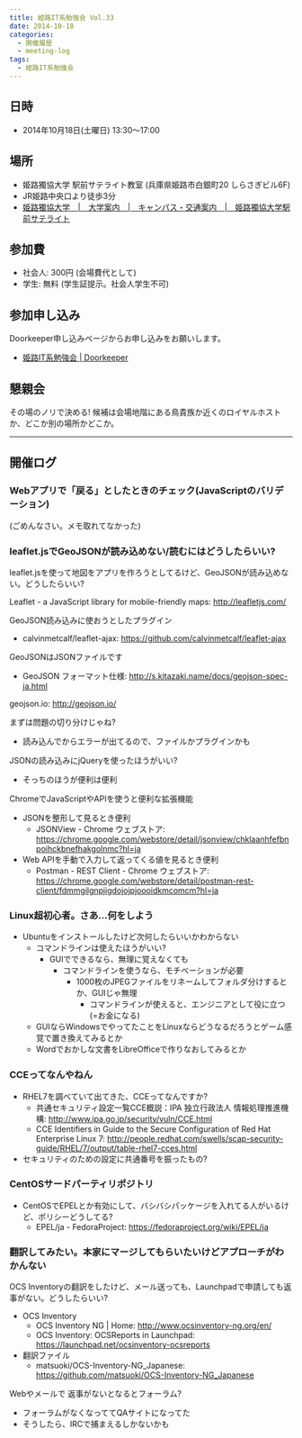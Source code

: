 ```yaml
---
title: 姫路IT系勉強会 Vol.33
date: 2014-10-18
categories:
  - 開催履歴
  - meeting-log
tags:
  - 姫路IT系勉強会
---
```


## 日時

- 2014年10月18日(土曜日) 13:30～17:00

## 場所

- 姫路獨協大学 駅前サテライト教室 (兵庫県姫路市白銀町20 しらさぎビル6F)
- JR姫路中央口より徒歩3分
- [姫路獨協大学　|　大学案内　|　キャンパス・交通案内　|　姫路獨協大学駅前サテライト](http://www.himeji-du.ac.jp/access/satellite/)

## 参加費

- 社会人: 300円 (会場費代として)
- 学生: 無料 (学生証提示。社会人学生不可)

## 参加申し込み

Doorkeeper申し込みページからお申し込みをお願いします。

- [姫路IT系勉強会 | Doorkeeper](http://histudy.doorkeeper.jp/)

## 懇親会

その場のノリで決める!
候補は会場地階にある鳥貴族か近くのロイヤルホストか、どこか別の場所かどこか。

------------------------------------------------------------------------

## 開催ログ

### Webアプリで「戻る」としたときのチェック(JavaScriptのバリデーション)

(ごめんなさい。メモ取れてなかった)

### leaflet.jsでGeoJSONが読み込めない/読むにはどうしたらいい?

leaflet.jsを使って地図をアプリを作ろうとしてるけど、GeoJSONが読み込めない。どうしたらいい?

Leaflet - a JavaScript library for mobile-friendly maps: <http://leafletjs.com/>

GeoJSON読み込みに使おうとしたプラグイン

- calvinmetcalf/leaflet-ajax: <https://github.com/calvinmetcalf/leaflet-ajax>

GeoJSONはJSONファイルです

- GeoJSON フォーマット仕様: <http://s.kitazaki.name/docs/geojson-spec-ja.html>

geojson.io: <http://geojson.io/>

まずは問題の切り分けじゃね?

- 読み込んでからエラーが出てるので、ファイルかプラグインかも

JSONの読み込みにjQueryを使ったほうがいい?

- そっちのほうが便利は便利

ChromeでJavaScriptやAPIを使うと便利な拡張機能

- JSONを整形して見るとき便利
  - JSONView - Chrome ウェブストア: <https://chrome.google.com/webstore/detail/jsonview/chklaanhfefbnpoihckbnefhakgolnmc?hl=ja>
- Web APIを手動で入力して返ってくる値を見るとき便利
  - Postman - REST Client - Chrome ウェブストア: <https://chrome.google.com/webstore/detail/postman-rest-client/fdmmgilgnpjigdojojpjoooidkmcomcm?hl=ja>

### Linux超初心者。さあ…何をしよう

- Ubuntuをインストールしたけど次何したらいいかわからない
  - コマンドラインは使えたほうがいい?
    - GUIでできるなら、無理に覚えなくても
      - コマンドラインを使うなら、モチベーションが必要
        - 1000枚のJPEGファイルをリネームしてフォルダ分けするとか、GUIじゃ無理
          - コマンドラインが使えると、エンジニアとして役に立つ(=お金になる)
  - GUIならWindowsでやってたことをLinuxならどうなるだろうとゲーム感覚で置き換えてみるとか
  - Wordでおかしな文書をLibreOfficeで作りなおしてみるとか

### CCEってなんやねん

- RHEL7を調べていて出てきた、CCEってなんですか?
  - 共通セキュリティ設定一覧CCE概説：IPA 独立行政法人 情報処理推進機構: <http://www.ipa.go.jp/security/vuln/CCE.html>
  - CCE Identifiers in Guide to the Secure Configuration of Red Hat Enterprise Linux 7: <http://people.redhat.com/swells/scap-security-guide/RHEL/7/output/table-rhel7-cces.html>
- セキュリティのための設定に共通番号を振ったもの?

### CentOSサードパーティリポジトリ

- CentOSでEPELとか有効にして、バシバシパッケージを入れてる人がいるけど、ポリシーどうしてる?
  - EPEL/ja - FedoraProject: <https://fedoraproject.org/wiki/EPEL/ja>

### 翻訳してみたい。本家にマージしてもらいたいけどアプローチがわかんない

OCS Inventoryの翻訳をしたけど、メール送っても、Launchpadで申請しても返事がない。どうしたらいい?

- OCS Inventory
  - OCS Inventory NG | Home: <http://www.ocsinventory-ng.org/en/>
  - OCS Inventory: OCSReports in Launchpad: <https://launchpad.net/ocsinventory-ocsreports>
- 翻訳ファイル
  - matsuoki/OCS-Inventory-NG\_Japanese: <https://github.com/matsuoki/OCS-Inventory-NG_Japanese>

Webやメールで 返事がないとなるとフォーラム?

- フォーラムがなくなっててQAサイトになってた
- そうしたら、IRCで捕まえるしかないかも
